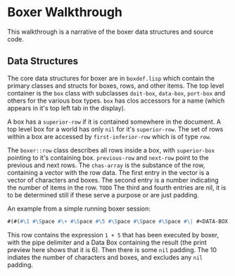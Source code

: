# Boxer Walkthrough

This walkthrough is a narrative of the boxer data structures and source code.

## Data Structures

The core data structures for boxer are in `boxdef.lisp` which contain the primary classes and
structs for boxes, rows, and other items. The top level container is the `box` class with subclasses
`doit-box`, `data-box`, `port-box` and others for the various box types. `box` has clos accessors
for a name (which appears in it's top left tab in the display).

A box has a `superior-row` if it is contained somewhere in the document. A top level box for a world
has only `nil` for it's `superior-row`. The set of rows within a box are accessed by `first-inferior-row`
which is of type `row`.

The `boxer::row` class describes all rows inside a box, with `superior-box` pointing to it's containing
box. `previous-row` and `next-row` point to the previous and next rows. The `chas-array` is the substance
of the row, containing a vector with the row data. The first entry in the vector is a vector of
characters and boxes. The second entry is a number indicating the number of items in the row.
`TODO` The third and fourth entries are nil, it is to be determined still if these serve a purpose or
are just padding.

An example from a simple running boxer session:

```lisp
#(#(#\1 #\Space #\+ #\Space #\5 #\Space #\Space #\Space #\| #<DATA-BOX 6 > NIL NIL NIL NIL NIL NIL) 10 NIL NIL)
```

This row contains the expression `1 + 5` that has been executed by boxer, with the pipe delimiter
and a Data Box containing the result (the print preview here shows that it is 6). Then there is some
`nil` padding. The 10 indiates the number of characters and boxes, and excludes any `nil` padding.
